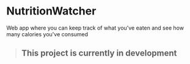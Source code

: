 # NutritionWatcher
Web app where you can keep track of what you've eaten and see how many calories you've consumed

> ## This project is currently in development

